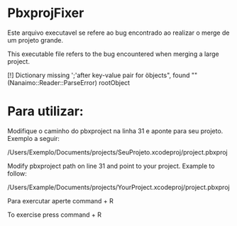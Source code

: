 # PbxprojFixer


Este arquivo executavel se refere ao bug encontrado ao realizar o merge de um projeto grande.
 
This executable file refers to the bug encountered when merging a large project.
 
[!] Dictionary missing ';'after key-value pair for öbjects", found ""(Nanaimo::Reader::ParseError) rootObject
  
# Para utilizar:
  
Modifique o caminho do pbxproject na linha 31 e aponte para seu projeto. Exemplo a seguir:
 
/Users/Exemplo/Documents/projects/SeuProjeto.xcodeproj/project.pbxproj
    
Modify pbxproject path on line 31 and point to your project. Example to follow:
    
/Users/Example/Documents/projects/YourProject.xcodeproj/project.pbxproj
 
Para exercutar aperte command + R
 
To exercise press command + R
